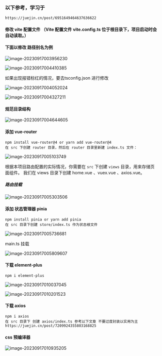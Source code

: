 ### 以下参考，学习于

    https://juejin.cn/post/6951649464637636622

#### 修改 vite 配置文件 （Vite 配置文件 vite.config.ts 位于根目录下，项目启动时会自动读取。）

#### 下面以修改 路径别名为例

![image-20230917003956230](C:\Users\10670\AppData\Roaming\Typora\typora-user-images\image-20230917003956230.png)

![image-20230917004410385](C:\Users\10670\AppData\Roaming\Typora\typora-user-images\image-20230917004410385.png)

如果出现报错标红的情况，要去tsconfig.json 进行修改

![image-20230917004052024](C:\Users\10670\AppData\Roaming\Typora\typora-user-images\image-20230917004052024.png)

![image-20230917004327211](C:\Users\10670\AppData\Roaming\Typora\typora-user-images\image-20230917004327211.png)

#### 规范目录结构

![image-20230917004644605](C:\Users\10670\AppData\Roaming\Typora\typora-user-images\image-20230917004644605.png)

#### 添加 vue-router

    npm install vue-router@4 or yarn add vue-router@4
    在 src 下创建 router 目录，然后在 router 目录里新建 index.ts 文件：

![image-20230917005103749](C:\Users\10670\AppData\Roaming\Typora\typora-user-images\image-20230917005103749.png)

根据本项目路由配置的实际情况，你需要在 `src` 下创建 `views` 目录，用来存储页面组件。
我们在 views 目录下创建 home.vue 、vuex.vue 、axios.vue。

##### 路由挂载

![image-20230917005303506](C:\Users\10670\AppData\Roaming\Typora\typora-user-images\image-20230917005303506.png)

#### 添加 状态管理器 pinia

    npm install pinia or yarn add pinia
    在 src 目录下创建 store/index.ts 作为状态根文件

![image-20230917005736681](C:\Users\10670\AppData\Roaming\Typora\typora-user-images\image-20230917005736681.png)

main.ts 挂载

![image-20230917005809607](C:\Users\10670\AppData\Roaming\Typora\typora-user-images\image-20230917005809607.png)

#### 下载 element-plus

    npm i element-plus

![image-20230917010037045](C:\Users\10670\AppData\Roaming\Typora\typora-user-images\image-20230917010037045.png)

![image-20230917010201523](C:\Users\10670\AppData\Roaming\Typora\typora-user-images\image-20230917010201523.png)

#### 下载 axios

    npm i axios
    在 src 目录下 创建 axios/index.ts 参考以下文章 不要过度封装以实用为主
    https://juejin.cn/post/7209924355803168825

#### css 预编译器

![image-20230917010935205](C:\Users\10670\AppData\Roaming\Typora\typora-user-images\image-20230917010935205.png)
